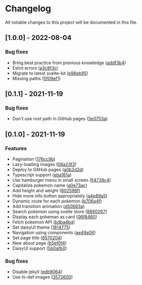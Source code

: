 # Changelog

All notable changes to this project will be documented in this file.

## [1.0.0] - 2022-08-04

### Bug fixes

- Bring best practice from previous knowledge ([addf3b4](addf3b4f705e6f609013136562b09f2fb4a656bb))
- Eslint errors ([a3c8f3c](a3c8f3c37511cee71617ae886de49d87908b87bf))
- Migrate to latest svelte-kit ([e98eb95](e98eb95e9dff5916fdcac061583474cb4fa01643))
- Missing paths ([5f09ef1](5f09ef1d607bf5ac7f65591bf36d77361ad15839))

## [0.1.1] - 2021-11-19

### Bug fixes

- Don't use root path in GitHub pages ([5e0753a](5e0753a297554f307ece639002ddde5146dfd009))

## [0.1.0] - 2021-11-19

### Features

- Pagination ([176cc9b](176cc9ba81c2dd2e6fd806fb5e75f4c11ec83bf9))
- Lazy-loading images ([06a23f2](06a23f27ddd131b803e52b7426f40b13530fa50c))
- Deploy to GitHub pages ([a0b2d2d](a0b2d2d3e0cd4b0fa05d590307fe5d06fce16019))
- Typescript support ([eba161a](eba161af50b5abcc28eb2f096bfb786f0ae590a7))
- Use hamburger menu in small screen ([54738c4](54738c455aa3ddf9783bd483a51c731e0cf62884))
- Capitalize pokemon name ([a0e73ac](a0e73acfd112cd9ebf3bc68098b02cd4e33cad0c))
- Add height and weight ([602596f](602596fba72642a912913926faf83665c17d9460))
- Hide more info button appropriately ([a4e89a5](a4e89a582304c90ff322509b28f71c8717e69ad2))
- Dynamic route for each pokemon ([b706a4f](b706a4f971705704b60ea2499e00c0d0b29ea782))
- Add transition animation ([d50683a](d50683a022a595adb9411e2f12bfffddca852e5a))
- Search pokemon using svelte store ([8890267](889026729a4407f3ef7335f2298a8b7c7109e0d2))
- Display each pokeman as card ([06f8460](06f846039f8eacf6a52a4c8ffac66376128b3a09))
- Fetch pokemon API ([bdba4bd](bdba4bd64c690b40a44ecd5d0c2d612ce03b1113))
- Set daisyUI theme ([1814775](1814775a16b222b14619475b61eb1d72fb7c026f))
- Navigation using components ([ae49a06](ae49a0651dd25d1e6dcae0aa40e4980e8c832882))
- Set page title ([6570204](6570204ffba6caa39a9e45b93c9eeb2fe6e5e178))
- New about page ([b5ef0f4](b5ef0f4e14bb42cc321a4054039a41cda784e3ba))
- DaisyUI support ([5b0afb0](5b0afb04a42d1e9372f4c8dd8e6623597553dcc4))

### Bug fixes

- Disable jekyll ([edb9064](edb90645ff3ef317ffc6aa301a8d127312794ff8))
- Use hi-def images ([3572600](3572600b39895b195a75a9b76854f5b977d220f0))

